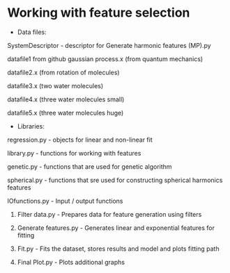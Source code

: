 # Working with feature selection

* Data files:

SystemDescriptor - descriptor for Generate harmonic features (MP).py

datafile1 from github gaussian process.x (from quantum mechanics)

datafile2.x  (from rotation of molecules)

datafile3.x (two water molecules)

datafile4.x (three water molecules small)

datafile5.x (three water molecules huge)

* Libraries:

regression.py - objects for linear and non-linear fit

library.py - functions for working with features

genetic.py - functions that are used for genetic algorithm

spherical.py - functions that sre used for constructing spherical harmonics features

IOfunctions.py - Input / output functions

1. Filter data.py - Prepares data for feature generation using filters

2. Generate features.py - Generates linear and exponential features for fitting

3. Fit.py - Fits the dataset, stores results and model and plots fitting path

4. Final Plot.py - Plots additional graphs
